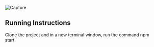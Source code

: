 ![Capture](https://user-images.githubusercontent.com/47337592/156447468-0cece202-a2b1-4125-b437-7f73cd9d352f.PNG)

## Running Instructions
Clone the project and in a new terminal window, run the command npm start.
